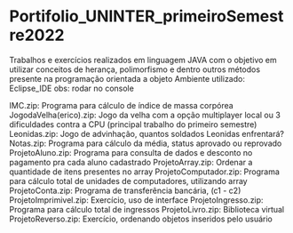 # Portifolio_UNINTER_primeiroSemestre2022
Trabalhos e exercícios realizados em linguagem JAVA com o objetivo em utilizar conceitos de herança, polimorfismo e dentro outros métodos presente na programação orientada a objeto
Ambiente utilizado: Eclipse_IDE
obs: rodar no console

IMC.zip: Programa para cálculo de índice de massa corpórea 
JogodaVelha(erico).zip: Jogo da velha com a opção multiplayer local ou 3 dificuldades contra a CPU (principal trabalho do primeiro semestre)
Leonidas.zip: Jogo de advinhação, quantos soldados Leonidas enfrentará? 
Notas.zip: Programa para cálculo da média, status aprovado ou reprovado
ProjetoAluno.zip: Programa para consulta de dados e desconto no pagamento pra cada aluno cadastrado 
ProjetoArray.zip: Ordenar a quantidade de itens presentes no array
ProjetoComputador.zip: Programa para cálculo total de unidades de computadores, utilizando array
ProjetoConta.zip: Programa de transferência bancária, (c1 - c2)
ProjetoImprimivel.zip: Exercício, uso de interface
ProjetoIngresso.zip: Programa para cálculo total de ingressos
ProjetoLivro.zip: Biblioteca virtual
ProjetoReverso.zip: Exercício, ordenando objetos inseridos pelo usuário
